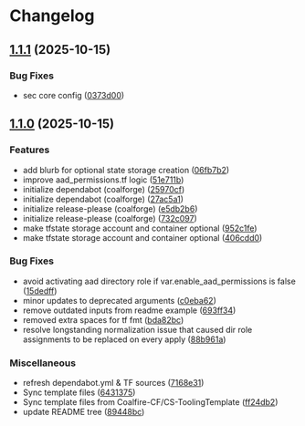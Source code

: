 # Changelog

## [1.1.1](https://github.com/Coalfire-CF/terraform-azurerm-security-core/compare/v1.1.0...v1.1.1) (2025-10-15)


### Bug Fixes

* sec core config ([0373d00](https://github.com/Coalfire-CF/terraform-azurerm-security-core/commit/0373d00bd36f06c41aef2f8e5ebad1d94e113016))

## [1.1.0](https://github.com/Coalfire-CF/terraform-azurerm-security-core/compare/v1.0.5...v1.1.0) (2025-10-15)


### Features

* add blurb for optional state storage creation ([06fb7b2](https://github.com/Coalfire-CF/terraform-azurerm-security-core/commit/06fb7b21f4bcec074dd01db74e1709951b9c2222))
* improve aad_permissions.tf logic ([51e711b](https://github.com/Coalfire-CF/terraform-azurerm-security-core/commit/51e711b3ab5985d80c988639784e01bc6ee7c9a1))
* initialize dependabot (coalforge) ([25970cf](https://github.com/Coalfire-CF/terraform-azurerm-security-core/commit/25970cfa4e3021e15079afe3f4df0277c2d5216b))
* initialize dependabot (coalforge) ([27ac5a1](https://github.com/Coalfire-CF/terraform-azurerm-security-core/commit/27ac5a1f282a9d1f6f34a1aaa4c351e4eb735d40))
* initialize release-please (coalforge) ([e5db2b6](https://github.com/Coalfire-CF/terraform-azurerm-security-core/commit/e5db2b669ac01e5b4a13ecb7a89783d8fe1c964c))
* initialize release-please (coalforge) ([732c097](https://github.com/Coalfire-CF/terraform-azurerm-security-core/commit/732c0972bc66c97a8442d0a25d455633bd1cc97a))
* make tfstate storage account and container optional ([952c1fe](https://github.com/Coalfire-CF/terraform-azurerm-security-core/commit/952c1fe15a71635aa47236634aadd860f67bf761))
* make tfstate storage account and container optional ([406cdd0](https://github.com/Coalfire-CF/terraform-azurerm-security-core/commit/406cdd0ed3c3f9d35ed82e3f416dacb6b73d5fe8))


### Bug Fixes

* avoid activating aad directory role if var.enable_aad_permissions is false ([15dedff](https://github.com/Coalfire-CF/terraform-azurerm-security-core/commit/15dedffc4322d847a5685f1d6365726fb3e7a37b))
* minor updates to deprecated arguments ([c0eba62](https://github.com/Coalfire-CF/terraform-azurerm-security-core/commit/c0eba6249a3ee0fbb197a8789cfdcb721a43d106))
* remove outdated inputs from readme example ([693ff34](https://github.com/Coalfire-CF/terraform-azurerm-security-core/commit/693ff3457e715c7efab55777026e536edc1387de))
* removed extra spaces for tf fmt ([bda82bc](https://github.com/Coalfire-CF/terraform-azurerm-security-core/commit/bda82bceca1ace5fd4b9fa2de5659c31c0cc5355))
* resolve longstanding normalization issue that caused dir role assignments to be replaced on every apply ([88b961a](https://github.com/Coalfire-CF/terraform-azurerm-security-core/commit/88b961a7185680260af116003d3efed3691ac891))


### Miscellaneous

* refresh dependabot.yml & TF sources ([7168e31](https://github.com/Coalfire-CF/terraform-azurerm-security-core/commit/7168e3164f3fb071b87ee287f3fde53dc849096b))
* Sync template files ([6431375](https://github.com/Coalfire-CF/terraform-azurerm-security-core/commit/6431375c7c7ef170d60fc50e251e6b5677a6ab49))
* Sync template files from Coalfire-CF/CS-ToolingTemplate ([ff24db2](https://github.com/Coalfire-CF/terraform-azurerm-security-core/commit/ff24db23120982d5771fdc42e4eb57d334c1045f))
* update README tree ([89448bc](https://github.com/Coalfire-CF/terraform-azurerm-security-core/commit/89448bcb7e36208cd068060343e8fba787d891b7))
